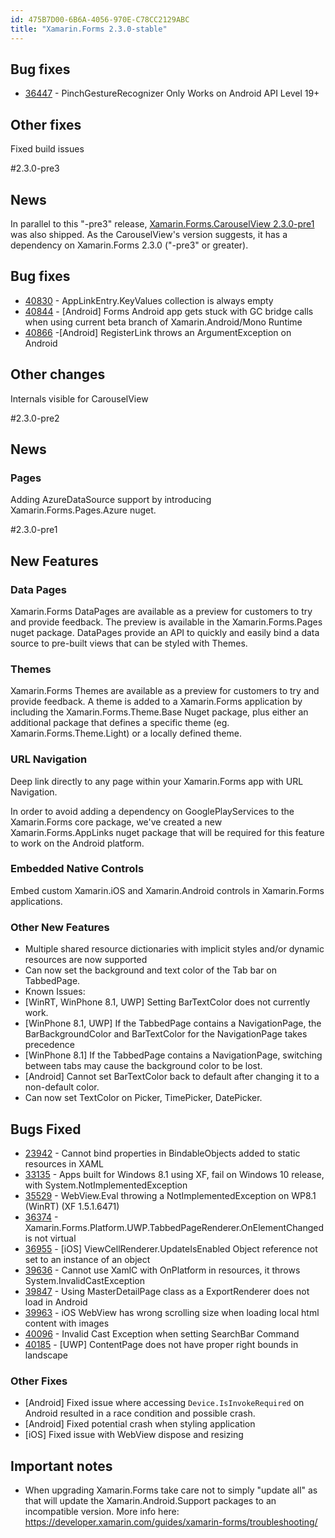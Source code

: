 ```yaml
---
id: 475B7D00-6B6A-4056-970E-C78CC2129ABC
title: "Xamarin.Forms 2.3.0-stable"
---
```


## Bug fixes ##

- [36447](https://bugzilla.xamarin.com/show_bug.cgi?id=36447) - PinchGestureRecognizer Only Works on Android API Level 19+

## Other fixes ##
Fixed build issues


#2.3.0-pre3

## News ##
In parallel to this "-pre3" release, [Xamarin.Forms.CarouselView 2.3.0-pre1](http://forums.xamarin.com/discussion/69120/carouselview-2-3-0-pre1) was also shipped. As the CarouselView's version suggests, it has a dependency on Xamarin.Forms 2.3.0 ("-pre3" or greater).


## Bug fixes ##

- [40830](https://bugzilla.xamarin.com/show_bug.cgi?id=40830) - AppLinkEntry.KeyValues collection is always empty
- [40844](https://bugzilla.xamarin.com/show_bug.cgi?id=40844) - [Android] Forms Android app gets stuck with GC bridge calls when using current beta branch of Xamarin.Android/Mono Runtime
- [40866](https://bugzilla.xamarin.com/show_bug.cgi?id=40866) -[Android] RegisterLink throws an ArgumentException on Android

## Other changes ##
Internals visible for CarouselView

#2.3.0-pre2

## News ##

### Pages ###
Adding AzureDataSource support by introducing Xamarin.Forms.Pages.Azure nuget.

#2.3.0-pre1

## New Features ##

### Data Pages ###
Xamarin.Forms DataPages are available as a preview for customers to try and provide feedback. The preview is available in the Xamarin.Forms.Pages nuget package. DataPages provide an API to quickly and easily bind a data source to pre-built views that can be styled with Themes.

### Themes ###
Xamarin.Forms Themes are available as a preview for customers to try and provide feedback. A theme is added to a Xamarin.Forms application by including the Xamarin.Forms.Theme.Base Nuget package, plus either an additional package that defines a specific theme (eg. Xamarin.Forms.Theme.Light) or a locally defined theme.

### URL Navigation ###
Deep link directly to any page within your Xamarin.Forms app with URL Navigation.

In order to avoid adding a dependency on GooglePlayServices to the Xamarin.Forms core package, we've created a new Xamarin.Forms.AppLinks nuget package that will be required for this feature to work on the Android platform.

### Embedded Native Controls ###
Embed custom Xamarin.iOS and Xamarin.Android controls in Xamarin.Forms applications.

### Other New Features ###
- Multiple shared resource dictionaries with implicit styles and/or dynamic resources are now supported
- Can now set the background and text color of the Tab bar on TabbedPage.
-  Known Issues:
  - [WinRT, WinPhone 8.1, UWP] Setting BarTextColor does not currently work.
  - [WinPhone 8.1, UWP] If the TabbedPage contains a NavigationPage, the BarBackgroundColor and BarTextColor for the NavigationPage takes precedence
  - [WinPhone 8.1] If the TabbedPage contains a NavigationPage, switching between tabs may cause the background color to be lost.
  - [Android] Cannot set BarTextColor back to default after changing it to a non-default color.
- Can now set TextColor on Picker, TimePicker, DatePicker.


## Bugs Fixed ##
- [23942](https://bugzilla.xamarin.com/show_bug.cgi?id=23942) - Cannot bind properties in BindableObjects added to static resources in XAML
- [33135](https://bugzilla.xamarin.com/show_bug.cgi?id=33135) - Apps built for Windows 8.1 using XF, fail on Windows 10 release, with System.NotImplementedException
- [35529](https://bugzilla.xamarin.com/show_bug.cgi?id=35529) - WebView.Eval throwing a NotImplementedException on WP8.1 (WinRT) (XF 1.5.1.6471)
- [36374](https://bugzilla.xamarin.com/show_bug.cgi?id=36374) - Xamarin.Forms.Platform.UWP.TabbedPageRenderer.OnElementChanged is not virtual
- [36955](https://bugzilla.xamarin.com/show_bug.cgi?id=36955) - [iOS] ViewCellRenderer.UpdateIsEnabled Object reference not set to an instance of an object
- [39636](https://bugzilla.xamarin.com/show_bug.cgi?id=39636) - Cannot use XamlC with OnPlatform in resources, it throws System.InvalidCastException
- [39847](https://bugzilla.xamarin.com/show_bug.cgi?id=39847) - Using MasterDetailPage class as a ExportRenderer does not load in Android
- [39963](https://bugzilla.xamarin.com/show_bug.cgi?id=39963) - iOS WebView has wrong scrolling size when loading local html content with images
- [40096](https://bugzilla.xamarin.com/show_bug.cgi?id=40096) - Invalid Cast Exception when setting SearchBar Command
- [40185](https://bugzilla.xamarin.com/show_bug.cgi?id=40185) - [UWP] ContentPage does not have proper right bounds in landscape

### Other Fixes ###
- [Android] Fixed issue where accessing `Device.IsInvokeRequired` on Android resulted in a race condition and possible crash.
- [Android] Fixed potential crash when styling application
- [iOS] Fixed issue with WebView dispose and resizing

## Important notes ##
- When upgrading Xamarin.Forms take care not to simply "update all" as that will update the Xamarin.Android.Support packages to an incompatible version. More info here: https://developer.xamarin.com/guides/xamarin-forms/troubleshooting/

